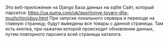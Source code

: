 Это веб-приложение на Django
База данных на sqlite
Сайт, который парсится: https://ua.puma.com/uk/sportivnye-tovary-dlja-muzhchin/obuv.html
При запуске локального сервера и переходе на главную страницу, будут выведены все товары с данной страницы. 
Там есть кнопка, при нажатии которой происходит обновлении данных, путем повторного парсинга всей страницы каталога.
